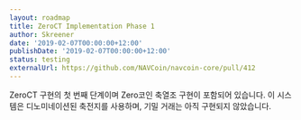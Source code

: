 ```yaml
---
layout: roadmap
title: ZeroCT Implementation Phase 1
author: Skreener
date: '2019-02-07T00:00:00+12:00'
publishDate: '2019-02-07T00:00:00+12:00'
status: testing
externalUrl: https://github.com/NAVCoin/navcoin-core/pull/412
---
```


ZeroCT 구현의 첫 번째 단계이며 Zero코인 축열조 구현이 포함되어 있습니다. 이 시스템은 디노미네이션된 축전지를 사용하며, 기밀 거래는 아직 구현되지 않았습니다.
